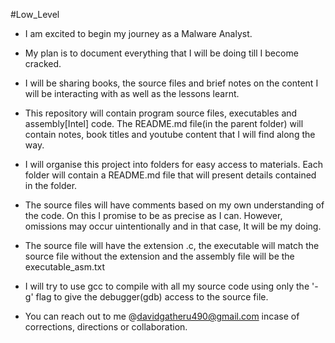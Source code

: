 #Low_Level

- I am excited to begin my journey as a Malware Analyst. 
- My plan is to document everything that I will be doing till I become cracked.
- I will be sharing books, the source files and brief notes on the content I  will be interacting with as well as the lessons learnt.

- This repository will contain program source files, executables and assembly[Intel] code.  The README.md file(in the parent folder) will contain notes, book titles and youtube content that I will find  along the way.

- I will organise this project into folders for easy access to materials. Each folder will contain a README.md file that will present details contained in the folder.

- The source files will have comments based on my own understanding of the code. On this I promise to be as precise as I can. However, omissions may occur uintentionally and in that  case, It will be my doing. 

- The source file will have the extension .c, the executable will match the source file without the extension and the assembly file will be the executable_asm.txt

- I will try to use gcc to compile with all my source code using only the '-g' flag to give the debugger(gdb) access to the source file.

- You can reach out to me @davidgatheru490@gmail.com incase of corrections, directions or collaboration.